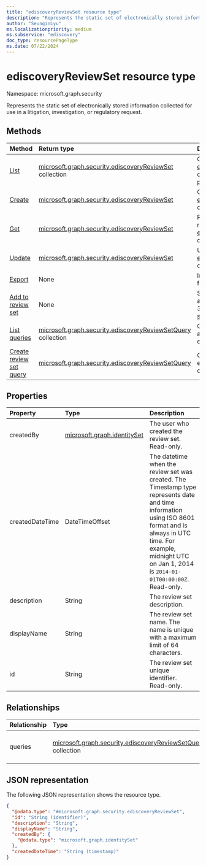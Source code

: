 ```yaml
---
title: "ediscoveryReviewSet resource type"
description: "Represents the static set of electronically stored information collected for use in a litigation, investigation, or regulatory request."
author: "SeunginLyu"
ms.localizationpriority: medium
ms.subservice: "ediscovery"
doc_type: resourcePageType
ms.date: 07/22/2024
---
```


# ediscoveryReviewSet resource type

Namespace: microsoft.graph.security

Represents the static set of electronically stored information collected for use in a litigation, investigation, or regulatory request.

## Methods
|Method|Return type|Description|
|:---|:---|:---|
|[List](../api/security-ediscoverycase-list-reviewsets.md)|[microsoft.graph.security.ediscoveryReviewSet](../resources/security-ediscoveryreviewset.md) collection|Get a list of the [ediscoveryReviewSet](../resources/security-ediscoveryreviewset.md) objects and their properties.|
|[Create](../api/security-ediscoverycase-post-reviewsets.md)|[microsoft.graph.security.ediscoveryReviewSet](../resources/security-ediscoveryreviewset.md)|Create a new [ediscoveryReviewSet](../resources/security-ediscoveryreviewset.md) object.|
|[Get](../api/security-ediscoveryreviewset-get.md)|[microsoft.graph.security.ediscoveryReviewSet](../resources/security-ediscoveryreviewset.md)|Read the properties and relationships of an [ediscoveryReviewSet](../resources/security-ediscoveryreviewset.md) object.|
|[Update](../api/security-ediscoveryreviewset-update.md)|[microsoft.graph.security.ediscoveryReviewSet](../resources/security-ediscoveryreviewset.md)|Update the properties of an [ediscoveryReviewSet](../resources/security-ediscoveryreviewset.md) object.|
|[Export](../api/security-ediscoveryreviewset-export.md)|None|Initiate an export of data from a [review set](../resources/security-ediscoveryreviewset.md).|
|[Add to review set](../api/security-ediscoveryreviewset-addtoreviewset.md)|None|Start the process of adding a collection from Microsoft 365 services to a [review set](../resources/security-ediscoveryreviewset.md).|
|[List queries](../api/security-ediscoveryreviewset-list-queries.md)|[microsoft.graph.security.ediscoveryReviewSetQuery](../resources/security-ediscoveryreviewsetquery.md) collection|Get the list of [queries](../resources/security-ediscoveryreviewsetquery.md) associated with an eDiscovery review set.|
|[Create review set query](../api/security-ediscoveryreviewset-post-queries.md)|[microsoft.graph.security.ediscoveryReviewSetQuery](../resources/security-ediscoveryreviewsetquery.md)|Create a new ediscoveryReviewSetQuery object.|

## Properties
|Property|Type|Description|
|:---|:---|:---|
|createdBy|[microsoft.graph.identitySet](../resources/identityset.md)|The user who created the review set. Read-only. |
|createdDateTime|DateTimeOffset|The datetime when the review set was created. The Timestamp type represents date and time information using ISO 8601 format and is always in UTC time. For example, midnight UTC on Jan 1, 2014 is `2014-01-01T00:00:00Z`. Read-only.|
|description|String|The review set description.|
|displayName|String|The review set name. The name is unique with a maximum limit of 64 characters.|
|id|String|The review set unique identifier. Read-only.|

## Relationships
|Relationship|Type|Description|
|:---|:---|:---|
|queries|[microsoft.graph.security.ediscoveryReviewSetQuery](../resources/security-ediscoveryreviewsetquery.md) collection|Represents queries within the review set.|

## JSON representation
The following JSON representation shows the resource type.
<!-- {
  "blockType": "resource",
  "keyProperty": "id",
  "@odata.type": "microsoft.graph.security.ediscoveryReviewSet",
  "openType": false
}
-->
``` json
{
  "@odata.type": "#microsoft.graph.security.ediscoveryReviewSet",
  "id": "String (identifier)",
  "description": "String",
  "displayName": "String",
  "createdBy": {
    "@odata.type": "microsoft.graph.identitySet"
  },
  "createdDateTime": "String (timestamp)"
}
```

